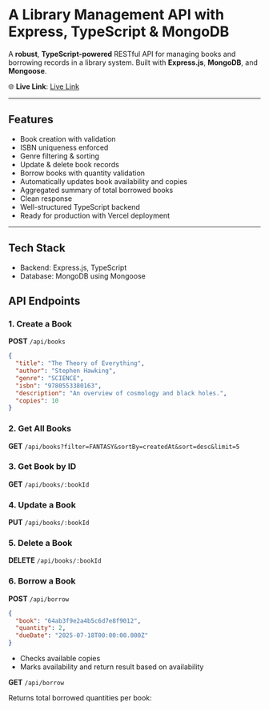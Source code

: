 # A Library Management API with Express, TypeScript & MongoDB

A **robust**, **TypeScript-powered** RESTful API for managing books and borrowing records in a library system. Built with **Express.js**, **MongoDB**, and **Mongoose**.

🌐 **Live Link**: [Live Link](https://b5-assignment-3-silk.vercel.app/)

---

## Features

* Book creation with validation
* ISBN uniqueness enforced
* Genre filtering & sorting
* Update & delete book records
* Borrow books with quantity validation
* Automatically updates book availability and copies
* Aggregated summary of total borrowed books
* Clean response
* Well-structured TypeScript backend
* Ready for production with Vercel deployment

---

## Tech Stack

* Backend: Express.js, TypeScript
* Database: MongoDB using Mongoose

## API Endpoints

### 1. Create a Book

**POST** `/api/books`

```json
{
  "title": "The Theory of Everything",
  "author": "Stephen Hawking",
  "genre": "SCIENCE",
  "isbn": "9780553380163",
  "description": "An overview of cosmology and black holes.",
  "copies": 10
}
```
### 2. Get All Books

**GET** `/api/books?filter=FANTASY&sortBy=createdAt&sort=desc&limit=5`

### 3. Get Book by ID

**GET** `/api/books/:bookId`

### 4. Update a Book

**PUT** `/api/books/:bookId`

### 5. Delete a Book

**DELETE** `/api/books/:bookId`

### 6. Borrow a Book

**POST** `/api/borrow`

```json
{
  "book": "64ab3f9e2a4b5c6d7e8f9012",
  "quantity": 2,
  "dueDate": "2025-07-18T00:00:00.000Z"
}
```

- Checks available copies  
- Marks availability and return result based on availability

**GET** `/api/borrow`

Returns total borrowed quantities per book:
